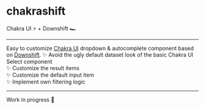 # chakrashift
Chakra UI ⚡ + Downshift 🏎️

---

Easy to customize [Chakra UI](https://chakra-ui.com/) dropdown & autocomplete component based on [Downshift](https://www.downshift-js.com/).
✨ Avoid the ugly default dataset look of the basic Chakra UI Select component  
✨ Customize the result items  
✨ Customize the default input item  
✨ Implement own filtering logic  

---

Work in progress 🚧
